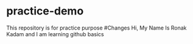 # practice-demo
This repository is for practice purpose
#Changes
Hi, My Name Is Ronak Kadam and I am learning github basics
